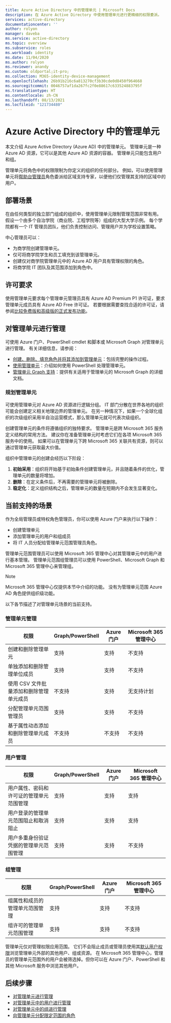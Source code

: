 ```yaml
---
title: Azure Active Directory 中的管理单元 | Microsoft Docs
description: 在 Azure Active Directory 中使用管理单元进行更精细的权限委派。
services: active-directory
documentationcenter: ''
author: rolyon
manager: daveba
ms.service: active-directory
ms.topic: overview
ms.subservice: roles
ms.workload: identity
ms.date: 11/04/2020
ms.author: rolyon
ms.reviewer: anandy
ms.custom: oldportal;it-pro;
ms.collection: M365-identity-device-management
ms.openlocfilehash: 26b91b216c6a813270cf3b30cde0d8450f964668
ms.sourcegitcommit: 0046757af1da267fc2f0e88617c633524883795f
ms.translationtype: HT
ms.contentlocale: zh-CN
ms.lasthandoff: 08/13/2021
ms.locfileid: "121734480"
---
```

# <a name="administrative-units-in-azure-active-directory"></a>Azure Active Directory 中的管理单元

本文介绍 Azure Active Directory (Azure AD) 中的管理单元。 管理单元是一种 Azure AD 资源，它可以是其他 Azure AD 资源的容器。 管理单元只能包含用户和组。

管理单元将角色中的权限限制为你定义的组织的任何部分。 例如，可以使用管理单元将[帮助台管理员](permissions-reference.md#helpdesk-administrator)角色委派给区域支持专家，以便他们仅管理其支持的区域中的用户。

## <a name="deployment-scenario"></a>部署场景

在由任何类型的独立部门组成的组织中，使用管理单元限制管理范围非常有用。 假设一个由多个自治学院（商业院、工程学院等）组成的大型大学示例。 每个学院都有一个 IT 管理员团队，他们负责控制访问、管理用户并为学校设置策略。

中心管理员可以：

- 为商学院创建管理单元。
- 仅可将商学院学生和员工填充到该管理单元。
- 创建仅对商学院管理单元中的 Azure AD 用户具有管理权限的角色。
- 将商学院 IT 团队及其范围添加到角色中。

## <a name="license-requirements"></a>许可要求

使用管理单元要求每个管理单元管理员具有 Azure AD Premium P1 许可证，要求管理单元成员具有 Azure AD Free 许可证。 若要根据需要查找合适的许可证，请参阅[比较免费版和高级版的正式发布功能](https://www.microsoft.com/security/business/identity-access-management/azure-ad-pricing)。

## <a name="manage-administrative-units"></a>对管理单元进行管理

可使用 Azure 门户、PowerShell cmdlet 和脚本或 Microsoft Graph 对管理单元进行管理。 有关详细信息，请参阅：

- [创建、删除、填充角色并将其添加到管理单元](admin-units-manage.md)：包括完整的操作过程。
- [使用管理单元](/powershell/azure/active-directory/working-with-administrative-units)：介绍如何使用 PowerShell 处理管理单元。
- [管理单元 Graph 支持](/graph/api/resources/administrativeunit)：提供有关适用于管理单元的 Microsoft Graph 的详细文档。

### <a name="plan-your-administrative-units"></a>规划管理单元

可使用管理单元对 Azure AD 资源进行逻辑分组。 IT 部门分散在世界各地的组织可能会创建定义相关地理边界的管理单元。 在另一种情况下，如果一个全球化组织的次级组织采用半自治运营模式，那么管理单元就可代表次级组织。

创建管理单元的条件将遵循组织的独特要求。 管理单元是跨 Microsoft 365 服务定义结构的常用方法。 建议你在准备管理单元时考虑它们在各项 Microsoft 365 服务中的使用。 如果可以在管理单元下跨 Microsoft 365 关联共有资源，则可以通过管理单元获取最大价值。

组织中管理单元的创建会经历以下阶段：

1. **初始采用**：组织将开始基于初始条件创建管理单元，并且随着条件的优化，管理单元的数量将增加。
1. **删除**：在定义条件后，不再需要的管理单元将被删除。
1. **稳定化**：定义组织结构之后，管理单元的数量在短期内不会发生显著变化。

## <a name="currently-supported-scenarios"></a>当前支持的场景

作为全局管理员或特权角色管理员，你可以使用 Azure 门户来执行以下操作：

- 创建管理单元
- 添加管理单元的用户和组成员
- 将 IT 人员分配给管理单元范围管理员角色。

管理单元范围管理员可以使用 Microsoft 365 管理中心对其管理单元中的用户进行基本管理。 管理单元范围组管理员可以使用 PowerShell、Microsoft Graph 和 Microsoft 365 管理中心来管理组。

>[!Note]
>Microsoft 365 管理中心仅提供本节中介绍的功能。 没有为管理单元范围 Azure AD 角色提供组织级功能。

以下各节描述了对管理单元场景的当前支持。

### <a name="administrative-unit-management"></a>管理单元管理

| 权限 |   Graph/PowerShell   | Azure 门户 | Microsoft 365 管理中心 |
| --- | --- | --- | --- |
| 创建和删除管理单元   |    支持    |   支持   |    不支持 |
| 单独添加和删除管理单位成员    |   支持    |   支持   |    不支持 |
| 使用 CSV 文件批量添加和删除管理单元成员   |    不支持     |  支持   |    无支持计划 |
| 分配管理单元范围管理员  |     支持    |   支持    |   不支持 |
| 基于属性动态添加和删除管理单元成员 | 不支持 | 不支持 | 不支持

### <a name="user-management"></a>用户管理

| 权限 |   Graph/PowerShell   | Azure 门户 | Microsoft 365 管理中心 |
| --- | --- | --- | --- |
| 用户属性、密码和许可证的管理单元范围管理   |    支持     |  支持   |   支持 |
| 用户登录的管理单元范围阻止和取消阻止    |   支持   |    支持   |    支持 |
| 用户多重身份验证凭据的管理单元范围管理   |    支持   |   支持   |   不支持 |

### <a name="group-management"></a>组管理

| 权限 |   Graph/PowerShell   | Azure 门户 | Microsoft 365 管理中心 |
| --- | --- | --- | --- |
| 组属性和成员的管理单元范围管理     |  支持   |    支持    |  不支持 |
| 组许可的管理单元范围管理   |    支持  |    支持   |   不支持 |

管理单元仅对管理权限应用范围。 它们不会阻止成员或管理员使用其[默认用户权限](../fundamentals/users-default-permissions.md)浏览管理单元外部的其他用户、组或资源。 在 Microsoft 365 管理中心，管理员的管理单元范围外的用户会被筛选掉。但你可以在 Azure 门户、PowerShell 和其他 Microsoft 服务中浏览其他用户。

## <a name="next-steps"></a>后续步骤

- [对管理单元进行管理](admin-units-manage.md)
- [对管理单元中的用户进行管理](admin-units-add-manage-users.md)
- [对管理单元中的组进行管理](admin-units-add-manage-groups.md)
- [向管理单元分配限定范围的角色](admin-units-assign-roles.md)
